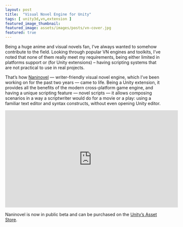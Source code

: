 ```yaml
---
layout: post
title:  "Visual Novel Engine for Unity"
tags: [ unity3d,vn,extension ]
featured_image_thumbnail: 
featured_image: assets/images/posts/vn-cover.jpg
featured: true
---
```


Being a huge anime and visual novels fan, I’ve always wanted to somehow contribute to the field. Looking through popular VN engines and toolkits, I’ve noted that none of them really meet my requirements, being either limited in platforms support or (for Unity extensions) – having scripting systems that are not practical to use in real projects.

That’s how [Naninovel](https://naninovel.com/) — writer-friendly visual novel engine, which I’ve been working on for the past two years — came to life. Being a Unity extension, it provides all the benefits of the modern cross-platform game engine, and having a unique scripting feature — novel scripts — it allows composing scenarios in a way a scriptwriter would do for a movie or a play: using a familiar text editor and syntax constructs, without even opening Unity editor.

<iframe width="560" height="315" src="https://www.youtube.com/embed/868mvr9ii4A" frameborder="0" allow="accelerometer; autoplay; encrypted-media; gyroscope; picture-in-picture" allowfullscreen></iframe>

Naninovel is now in public beta and can be purchased on the [Unity’s Asset Store](https://u3d.as/1pg9).